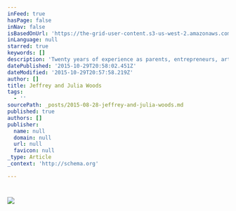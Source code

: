 ```yaml
---
inFeed: true
hasPage: false
inNav: false
isBasedOnUrl: 'https://the-grid-user-content.s3-us-west-2.amazonaws.com/d5e866dc-ff54-49e7-a747-ed4ed061673e.jpg'
inLanguage: null
starred: true
keywords: []
description: 'Twenty years of experience as parents, entrepreneurs, artists, educators, and creative thinkers, We have learned the hard way that life without a vision will end in the death of spirit, passion and curiosity. This year we will be offering new ways to fire up your creative spirit through workshops and coaching podcasts. https://twitter.com/JefnJul '
datePublished: '2015-10-29T20:58:02.451Z'
dateModified: '2015-10-29T20:57:58.219Z'
author: []
title: Jeffrey and Julia Woods
tags:
  - ''
sourcePath: _posts/2015-08-28-jeffrey-and-julia-woods.md
published: true
authors: []
publisher:
  name: null
  domain: null
  url: null
  favicon: null
_type: Article
_context: 'http://schema.org'

---
```

# ![](https://the-grid-user-content.s3-us-west-2.amazonaws.com/d5e866dc-ff54-49e7-a747-ed4ed061673e.jpg)